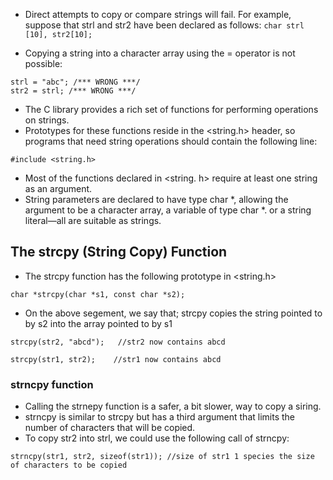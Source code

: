 - Direct attempts to copy or compare strings will fail. For example, suppose that strl and str2 have been declared as follows:
```char strl [10], str2[10];```

- Copying a string into a character array using the = operator is not possible:
```
strl = "abc"; /*** WRONG ***/
str2 = strl; /*** WRONG ***/
```
- The C library provides a rich set of functions for performing operations on strings. 
- Prototypes for these functions reside in the <string.h> header, so programs that need string operations should contain the following line:
```
#include <string.h>
```
- Most of the functions declared in <string. h> require at least one string as
an argument. 
- String parameters are declared to have type char *, allowing the argument to be a character array, a variable of type char *. or a string literal—all
are suitable as strings.

## The strcpy (String Copy) Function
- The strcpy function has the following prototype in <string.h>
```
char *strcpy(char *s1, const char *s2);
```
- On the above segement, we say that; strcpy copies the string pointed to by s2 into the array pointed to by s1
```
strcpy(str2, "abcd");   //str2 now contains abcd

strcpy(str1, str2);    //str1 now contains abcd
``` 
### strncpy function
- Calling the strnepy function is a safer, a bit slower, way to copy a siring.
- strncpy is similar to strcpy but has a third argument that limits the number of characters that will be copied. 
- To copy str2 into strl, we could use the following call of strncpy:
```
strncpy(str1, str2, sizeof(str1)); //size of str1 1 species the size of characters to be copied
```